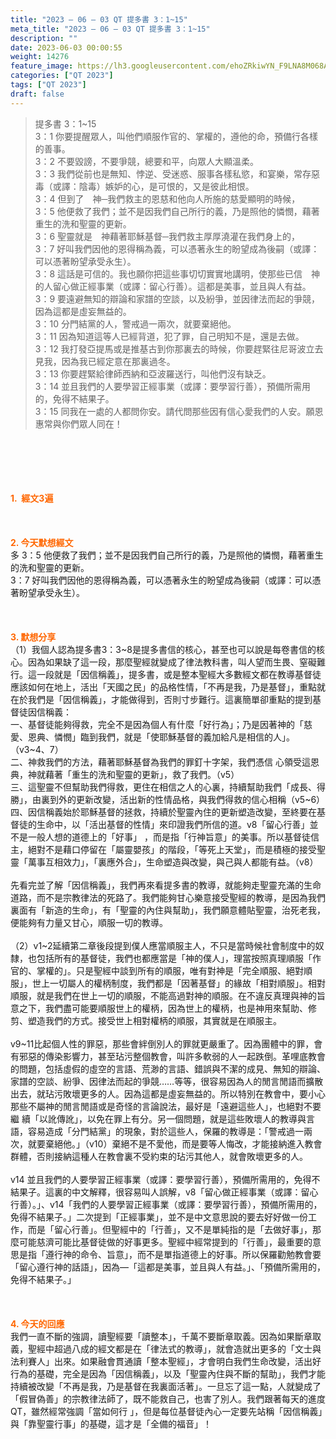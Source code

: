 ```yaml
---
title: "2023 – 06 – 03 QT 提多書 3：1~15"
meta_title: "2023 – 06 – 03 QT 提多書 3：1~15"
description: ""
date: 2023-06-03 00:00:55
weight: 14276
feature_image: https://lh3.googleusercontent.com/ehoZRkiwYN_F9LNA8M068AYxt73EavCZno-PD1cJRuf5BbSkQVUWr3gNEbt5kSs28Pb_Elg17kSrtf9ybWvojWoMV6I4tPM3vGRGDq6GkKkPdL2Gut4QAIw4-uykKUAtNiKgQKntvsU=w800
categories: ["QT 2023"]
tags: ["QT 2023"]
draft: false
---
```


<blockquote>提多書 3：1~15<br />
3：1 你要提醒眾人，叫他們順服作官的、掌權的，遵他的命，預備行各樣的善事。<br />
3：2 不要毀謗，不要爭競，總要和平，向眾人大顯溫柔。<br />
3：3 我們從前也是無知、悖逆、受迷惑、服事各樣私慾，和宴樂，常存惡毒（或譯：陰毒）嫉妒的心，是可恨的，又是彼此相恨。<br />
3：4 但到了　神─我們救主的恩慈和他向人所施的慈愛顯明的時候，<br />
3：5 他便救了我們；並不是因我們自己所行的義，乃是照他的憐憫，藉著重生的洗和聖靈的更新。<br />
3：6 聖靈就是　神藉著耶穌基督─我們救主厚厚澆灌在我們身上的，<br />
3：7 好叫我們因他的恩得稱為義，可以憑著永生的盼望成為後嗣（或譯：可以憑著盼望承受永生）。<br />
3：8 這話是可信的。我也願你把這些事切切實實地講明，使那些已信　神的人留心做正經事業（或譯：留心行善）。這都是美事，並且與人有益。<br />
3：9 要遠避無知的辯論和家譜的空談，以及紛爭，並因律法而起的爭競，因為這都是虛妄無益的。<br />
3：10 分門結黨的人，警戒過一兩次，就要棄絕他。<br />
3：11 因為知道這等人已經背道，犯了罪，自己明知不是，還是去做。<br />
3：12 我打發亞提馬或是推基古到你那裏去的時候，你要趕緊往尼哥波立去見我，因為我已經定意在那裏過冬。<br />
3：13 你要趕緊給律師西納和亞波羅送行，叫他們沒有缺乏。<br />
3：14 並且我們的人要學習正經事業（或譯：要學習行善），預備所需用的，免得不結果子。<br />
3：15 同我在一處的人都問你安。請代問那些因有信心愛我們的人安。願恩惠常與你們眾人同在！</blockquote><br />
&nbsp;<br />
<br />
&nbsp;<br />
<br />
<span style="color: #ff6600;"><strong>1.  經文3遍</strong></span><br />
<br />
&nbsp;<br />
<br />
<span style="color: #ff6600;"><strong>2. 今天默想經文<br />
</strong></span>多 3：5 他便救了我們；並不是因我們自己所行的義，乃是照他的憐憫，藉著重生的洗和聖靈的更新。<br />
3：7 好叫我們因他的恩得稱為義，可以憑著永生的盼望成為後嗣（或譯：可以憑著盼望承受永生）。<br />
<br />
&nbsp;<br />
<br />
<strong><span style="color: #ff6600;">3. 默想分享<br />
</span></strong>（1）我個人認為提多書3：3~8是提多書信的核心，甚至也可以說是每卷書信的核心。因為如果缺了這一段，那麼聖經就變成了律法教科書，叫人望而生畏、窒礙難行。這一段就是「因信稱義」，提多書，或是整本聖經大多數經文都在教導基督徒應該如何在地上，活出「天國之民」的品格性情，「不再是我，乃是基督」，重點就在於我們是「因信稱義」，才能做得到，否則寸步難行。這裏簡單卻重點的提到基督徒因信稱義：<br />
一、基督徒能夠得救，完全不是因為個人有什麼「好行為」；乃是因著神的「慈愛、恩典、憐憫」臨到我們，就是「使耶穌基督的義加給凡是相信的人」。（v3~4、7）<br />
二、神救我們的方法，藉著耶穌基督為我們的罪釘十字架，我們憑信 心領受這恩典，神就藉著「重生的洗和聖靈的更新」，救了我們。（v5）<br />
三、這聖靈不但幫助我們得救，更住在相信之人的心裏，持續幫助我們「成長、得勝」，由裏到外的更新改變，活出新的性情品格，與我們得救的信心相稱（v5~6）<br />
四、因信稱義始於耶穌基督的拯救，持續於聖靈內住的更新塑造改變，至終要在基督徒的生命中，以「活出基督的性情」來印證我們所信的道。v8「留心行善」並不是一般人想的道德上的「好事」 ，而是指「行神旨意」的美事。所以基督徒信主，絕對不是藉口停留在「屬靈嬰孩」的階段，「等死上天堂」，而是積極的接受聖靈「萬事互相效力」，「裏應外合」，生命塑造與改變，與己與人都能有益。（v8）<br />
<br />
先看完並了解「因信稱義」，我們再來看提多書的教導，就能夠走聖靈充滿的生命道路，而不是宗教律法的死路了。我們能夠甘心樂意接受聖經的教導，是因為我們裏面有「新造的生命」，有「聖靈的內住與幫助」，我們願意體貼聖靈，治死老我，便能夠有力量又甘心，順服一切的教導。<br />
<br />
（2）v1~2延續第二章後段提到僕人應當順服主人，不只是當時候社會制度中的奴隸，也包括所有的基督徒，我們也都應當是「神的僕人」，理當按照真理順服「作官的、掌權的」。只是聖經中談到所有的順服，唯有對神是「完全順服、絕對順服」，世上一切屬人的權柄制度，我們都是「因著基督」的緣故「相對順服」。相對順服，就是我們在世上一切的順服，不能高過對神的順服。在不違反真理與神的旨意之下，我們盡可能要順服世上的權柄，因為世上的權柄，也是神用來幫助、修剪、塑造我們的方式。接受世上相對權柄的順服，其實就是在順服主。<br />
<br />
v9~11比起個人性的罪惡，那些會絆倒別人的罪就更嚴重了。因為團體中的罪，會有邪惡的傳染影響力，甚至玷污整個教會，叫許多軟弱的人一起跌倒。革哩底教會的問題，包括虛假的虛空的言語、荒渺的言語、錯誤與不潔的成見、無知的辯論、家譜的空談、紛爭、因律法而起的爭競……等等，很容易因為人的閒言閒語而擴散出去，就玷污敗壞更多的人。因為這都是虛妄無益的。所以特別在教會中，要小心那些不屬神的閒言閒語或是奇怪的言論說法，最好是「遠避這些人」，也絕對不要繼 續「以訛傳訛」，以免在罪上有分。另一個問題，就是這些敗壞人的教導與言語，容易造成「分門結黨」的現象，對於這些人，保羅的教導是：「警戒過一兩次，就要棄絕他。」（v10）棄絕不是不愛他，而是要等人悔改，才能接納進入教會群體，否則接納這種人在教會裏不受約束的玷污其他人，就會敗壞更多的人。<br />
<br />
v14 並且我們的人要學習正經事業（或譯：要學習行善），預備所需用的，免得不結果子。這裏的中文解釋，很容易叫人誤解，v8「留心做正經事業（或譯：留心行善）。」、v14「我們的人要學習正經事業（或譯：要學習行善），預備所需用的，免得不結果子。」二次提到「正經事業」，並不是中文意思說的要去好好做一份工作，而是「留心行善」。但聖經中的「行善」，又不是單純指的是「去做好事」，那麼可能慈濟可能比基督徒做的好事更多。聖經中經常提到的「行善」，最重要的意思是指「遵行神的命令、旨意」，而不是單指道德上的好事。所以保羅勸勉教會要「留心遵行神的話語」，因為—「這都是美事，並且與人有益。」、「預備所需用的，免得不結果子。」<br />
<br />
&nbsp;<br />
<br />
<strong style="font-size: inherit;"><span style="color: #ff6600;">4. 今天的回應<br />
</span></strong>我們一直不斷的強調，讀聖經要「讀整本」，千萬不要斷章取義。因為如果斷章取義，聖經中超過八成的經文都是在「律法式的教導」，就會造就出更多的「文士與法利賽人」出來。如果融會貫通讀「整本聖經」，才會明白我們生命改變，活出好行為的基礎，完全是因為「因信稱義」，以及「聖靈內住與不斷的幫助」，我們才能持續被改變「不再是我，乃是基督在我裏面活著」。一旦忘了這一點，人就變成了「假冒偽善」的宗教律法師了，既不能救自己，也害了別人。我們跟著每天的進度QT，雖然經常強調「當如何行 」，但是每位基督徒內心一定要先站稱「因信稱義」與「靠聖靈行事」的基礎，這才是「全備的福音」！<br />
<br />
<audio style="display: none;" controls="controls"></audio><br />
<br />
<audio style="display: none;" controls="controls"></audio><br />
<br />
<audio style="display: none;" controls="controls"></audio><br />
<br />
<audio style="display: none;" controls="controls"></audio><br />
<br />
<audio style="display: none;" controls="controls"></audio>
        